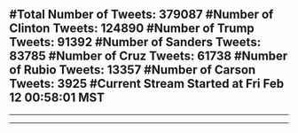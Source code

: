 #Total Number of Tweets: 379087 
#Number of Clinton Tweets: 124890
#Number of Trump Tweets: 91392
#Number of Sanders Tweets: 83785
#Number of Cruz Tweets: 61738
#Number of Rubio Tweets: 13357
#Number of Carson Tweets: 3925
#Current Stream Started at Fri Feb 12 00:58:01 MST
---
---
---
